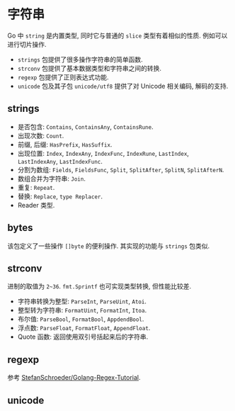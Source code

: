 # 字符串
Go 中 `string` 是内置类型, 同时它与普通的 `slice` 类型有着相似的性质. 例如可以进行切片操作.

* `strings` 包提供了很多操作字符串的简单函数.
* `strconv` 包提供了基本数据类型和字符串之间的转换.
* `regexp` 包提供了正则表达式功能.
* `unicode` 包及其子包 `unicode/utf8` 提供了对 Unicode 相关编码, 解码的支持.

## strings
* 是否包含: `Contains`, `ContainsAny`, `ContainsRune`.
* 出现次数: `Count`.
* 前缀, 后缀: `HasPrefix`, `HasSuffix`.
* 出现位置: `Index`, `IndexAny`, `IndexFunc`, `IndexRune`, `LastIndex`, `LastIndexAny`, `LastIndexFunc`.
* 分割为数组: `Fields`, `FieldsFunc`, `Split`, `SplitAfter`, `SplitN`, `SplitAfterN`.
* 数组合并为字符串: `Join`.
* 重复: `Repeat`.
* 替换: `Replace`, `type Replacer`.
* Reader 类型.

## bytes
该包定义了一些操作 `[]byte` 的便利操作. 其实现的功能与 `strings` 包类似.

## strconv
进制的取值为 `2~36`.
`fmt.Sprintf` 也可实现类型转换, 但性能比较差.

* 字符串转换为整型: `ParseInt`, `ParseUint`, `Atoi`.
* 整型转为字符串: `FormatUint`, `FormatInt`, `Itoa`.
* 布尔值: `ParseBool`, `FormatBool`, `AppdendBool`.
* 浮点数: `ParseFloat`, `FormatFloat`, `AppendFloat`.
* Quote 函数: 返回使用双引号括起来后的字符串.

## regexp

参考 [StefanSchroeder/Golang-Regex-Tutorial](https://github.com/StefanSchroeder/Golang-Regex-Tutorial).

## unicode
